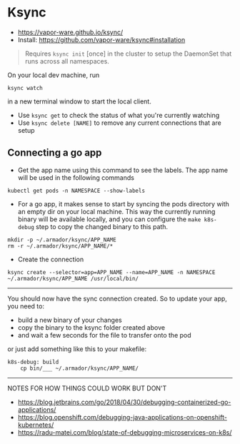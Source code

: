 # Ksync

* https://vapor-ware.github.io/ksync/
* Install: https://github.com/vapor-ware/ksync#installation

> Requires `ksync init` [once] in the cluster to setup the DaemonSet that runs across all namespaces.

On your local dev machine, run
```
ksync watch
```
in a new terminal window to start the local client.

* Use `ksync get` to check the status of what you're currently watching
* Use `ksync delete [NAME]` to remove any current connections that are setup

## Connecting a go app

* Get the app name using this command to see the labels. The app name will be used in the following commands
```
kubectl get pods -n NAMESPACE --show-labels
```

* For a go app, it makes sense to start by syncing the pods directory with an empty dir on your local machine.
This way the currently running binary will be available locally,
and you can configure the `make k8s-debug` step to copy the changed binary to this path.
```
mkdir -p ~/.armador/ksync/APP_NAME
rm -r ~/.armador/ksync/APP_NAME/*
```

* Create the connection
```
ksync create --selector=app=APP_NAME --name=APP_NAME -n NAMESPACE ~/.armador/ksync/APP_NAME /usr/local/bin/
```

-----

You should now have the sync connection created. So to update your app, you need to:
* build a new binary of your changes
* copy the binary to the ksync folder created above
* and wait a few seconds for the file to transfer onto the pod

or just add something like this to your makefile:
```
k8s-debug: build
	cp bin/___ ~/.armador/ksync/APP_NAME/
```

-----

NOTES FOR HOW THINGS COULD WORK BUT DON'T

* https://blog.jetbrains.com/go/2018/04/30/debugging-containerized-go-applications/
* https://blog.openshift.com/debugging-java-applications-on-openshift-kubernetes/
* https://radu-matei.com/blog/state-of-debugging-microservices-on-k8s/
